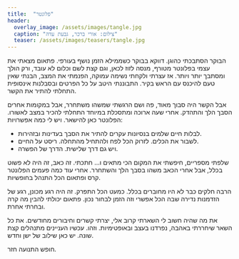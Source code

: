 ```yaml
---
title:  "פלונטר"
header:
  overlay_image: /assets/images/tangle.jpg
  caption: "צילום: אורי ברכר, גבעת עדה"
  teaser: /assets/images/teasers/tangle.jpg
---
```

הבוקר הסתבכתי כהוגן. דווקא בבוקר כשממילא הזמן נושף בעורפי.<!--more-->
פתאום מצאתי את עצמי בפלונטר מטורף, מנסה לזוז לכאן,
וגם קצת לשם וכלום לא עובד, ורק הולך ומסתבך יותר ויותר.
אז עצרתי ולקחתי נשימה עמוקה, הפנמתי את המצב, הבנתי שאין טעם להיכנס עם הראש בקיר.
התבוננתי היטב על כל הפרטים ובסבלנות אינסופית התחלתי להתיר את הקשר.

אבל הקשר היה סבוך מאוד,
פה ושם הרגשתי שמשהו משתחרר, אבל במקומות אחרים הסבך הלך והתהדק.
אחרי שעה ארוכה ומתסכלת במיוחד התחלתי להכיר במצב לאשורו.
הפלונטר כאן להישאר. ויש לי כמה אפשרויות:
- לבלות חיים שלמים בנסיונות עקרים להתיר את הסבך בעדינות ובזהירות.
- לשבור את הכלים. לזרוק הכל לפח ולהתחיל מהתחלה. ריסט על החיים.
- ויש גם דרך שלישית. הדרך של הפשרה.
  
שלפתי מספריים, חיפשתי את המקום הכי מתאים ו... חתכתי.
זה כאב, זה היה לא פשוט בכלל, אבל אחרי הכאב משהו בסבך הלך והשתחרר.
אחרי עוד כמה פעמים הפלונטר קרס ופתאום הכל התנהל בחופשיות.

הרבה חלקים כבר לא היו מחוברים בכלל. כמעט הכל התפרק.
זה היה רגע מכונן, רגע של הזדמנות נדירה שבה הכל אפשרי וזה הזמן לבחור נכון.
פתאום יכולתי להבין מה קרה ובחרתי אחרת.

את מה שהיה חשוב לי השארתי קרוב אלי, יצרתי קשרים וחיבורים מחודשים.
את כל השאר שיחררתי באהבה, נפרדנו בעצב ובאופטימיות. וזהו.
עכשיו העניינים מתנהלים קצת שונה. יש כאן שילוב של ישן וחדש.

חופש התנועה חזר.
